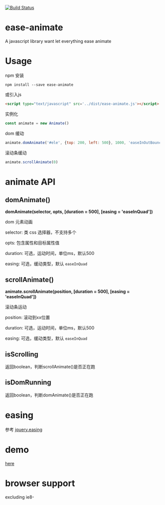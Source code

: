 [![Build Status](https://travis-ci.org/limi58/ease-animate.svg?branch=master)](https://travis-ci.org/limi58/ease-animate)

# ease-animate
A javascript library want let everything ease animate

# Usage 
npm 安装
```
npm install --save ease-animate
```

或引入js
```html 
<script type="text/javascript" src='../dist/ease-animate.js'></script>
```

实例化
```js
const animate = new Animate()
```

dom 缓动
```js 
animate.domAnimate('#ele', {top: 200, left: 500}, 1000, 'easeInOutBounce')
```

滚动条缓动
```js 
animate.scrollAnimate(0)
```

# animate API

## domAnimate()

**domAnimate(selector, opts, [duration = 500], [easing = 'easeInQuad'])**

dom 元素动画

selector: 类 css 选择器，不支持多个

opts: 包含属性和目标属性值

duration: 可选，运动时间，单位ms，默认500

easing: 可选，缓动类型，默认 `easeInQuad`

## scrollAnimate()

**animate.scrollAnimate(position, [duration = 500], [easing = 'easeInQuad'])**

滚动条运动

position: 滚动到xx位置

duration: 可选，运动时间，单位ms，默认500

easing: 可选，缓动类型，默认 `easeInQuad`

## isScrolling
返回boolean，判断scrollAnimate()是否正在跑

## isDomRunning
返回boolean，判断domAnimate()是否正在跑

# easing 
参考 [jquery.easing](https://github.com/gdsmith/jquery.easing)

# demo
[here](demo/demo.html)

# browser support
excluding ie8-
